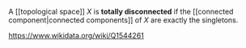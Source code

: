 A [[topological space]] $X$ is **totally disconnected** if the [[connected component|connected components]] of $X$ are exactly the singletons.

https://www.wikidata.org/wiki/Q1544261